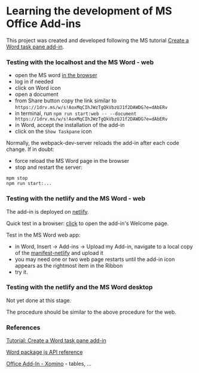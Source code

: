 # Learning the development of MS Office Add-ins

This project was created and developed following the MS tutorial [Create a Word task pane add-in](https://learn.microsoft.com/en-us/office/dev/add-ins/tutorials/word-tutorial).

### Testing with the localhost and the MS Word - web

- open the MS word [in the browser](https://www.office.com/)
- log in if needed
- click on Word icon
- open a document
- from Share button copy the link similar to `https://1drv.ms/w/s!AoxMqCIhJWzTgQkVbzUJ1f2DAWDG?e=dAbERv`
- in terminal, run `npm run start:web -- --document https://1drv.ms/w/s!AoxMqCIhJWzTgQkVbzUJ1f2DAWDG?e=dAbERv`
- in Word, accept the installation of the add-in
- click on the  `Show Taskpane` icon

Normally, the webpack-dev-server reloads the add-in after each code change.
If in doubt:

-  force reload the MS Word page in the browser
-  stop and restart the server:

 ```
 mpm stop
 npm run start:...
 ``` 

### Testing with the netlify and the MS Word - web

The add-in is deployed on [netlify](https://office-add-in-2-7d7ee5.netlify.app).

Quick test in a browser: [click](https://office-add-in-2-7d7ee5.netlify.app/taskpane.html) to open the add-in's Welcome page.

Test in the MS Word web app:

- in Word, Insert -> Add-ins -> Upload my Add-in, navigate to a local copy of the [manifest-netlify](https://github.com/rudifa/Office-Add-in-2/blob/main/manifest-netlify.xml) and upload it
- you may need one or two web page restarts until the add-in icon appears as the rightmost item in the Ribbon
- try it.

### Testing with the netlify and the MS Word desktop

Not yet done at this stage.

The procedure should be similar to the above procedure for the web.

### References

[Tutorial: Create a Word task pane add-in](https://learn.microsoft.com/en-us/office/dev/add-ins/tutorials/word-tutorial)

[Word package js API reference](https://learn.microsoft.com/en-us/javascript/api/word?view=word-js-preview)

[Office Add-In - Xomino](https://xomino.com/category/office-add-in/) - tables, ... 
